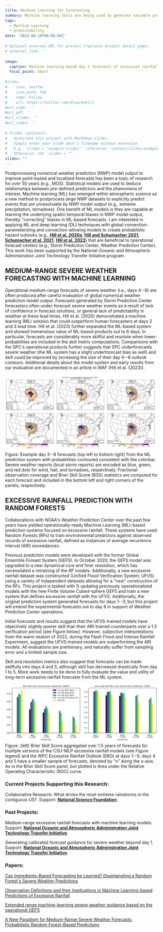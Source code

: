 ```yaml
---
title: Machine Learning for Forecasting
summary: Machine learning tools are being used to generate valuable products that aid operational forecasting
tags:
  - Machine Learning
  - predictability
date: '2023-08-18T00:00:00Z'

# Optional external URL for project (replaces project detail page).
# external_link: ''

image:
  caption: Machine learning-based day 2 forecasts of excessive rainfall associated with Hurricane Ida with overlapping observations
  focal_point: Smart

#links:
#  - icon: twitter
#    icon_pack: fab
#    name: Follow
#    url: https://twitter.com/draaronhill
#url_code: ''
#url_pdf: ''
#url_slides: ''
#url_video: ''

# Slides (optional).
#   Associate this project with Markdown slides.
#   Simply enter your slide deck's filename without extension.
#   E.g. `slides = "example-slides"` references `content/slides/example-slides.md`.
#   Otherwise, set `slides = ""`.
slides: ""
---
```


Postprocessing numerical weather prediction (NWP) model output to improve point-based and localized forecasts has been a topic of research for over 50 years (e.g., MOS). Statistical models are used to deduce relationships between pre-defined predictors and the phenomena of interest. Machine learning (ML) has emerged within atmospheric science as a new method to postprocess large NWP datasets to explicitly predict events that are unresolvable by NWP model output (e.g., extreme precipitation, tornadoes). One benefit of ML models is they are capable at learning the underlying spatio-temporal biases in NWP model output, thereby "correcting" biases in ML-based forecasts. I am interested in applying ML and deep learning (DL) techniques with global convection-parameterizing and convection-allowing models to create probablistic hazard outlooks (e.g., <a href="http://journals.ametsoc.org/doi/pdf/10.1175/MWR-D-19-0344.1"><b>Hill et al. 2020a</b></a>, <a href="https://doi.org/10.1175/WAF-D-21-0026.1"><b>Hill and Schumacher 2021</b></a>, <a href="https://doi.org/10.1175/BAMS-D-20-0186.1"><b>Schumacher et al. 2021</b></a>, <a href="https://doi.org/10.1175/WAF-D-22-0143.1"><b>Hill et al. 2023</b></a>) that are beneficial to operational forecast centers (e.g., Storm Prediction Center, Weather Prediction Center). This work has been supported by the National Oceanic and Atmospheric Administration Joint Technology Transfer Initiative program.

<h2>MEDIUM-RANGE SEVERE WEATHER FORECASTING WITH MACHINE LEARNING</h2>

Operational medium-range forecasts of severe weather (i.e., days 4--8) are often produced after careful evaluation of global numerical weather prediction model output. Forecasts generated by Storm Prediction Center forecasters often under-forecast severe weather events as a result of lack of confidence in forecast solutions, or general lack of predictability in weather at these lead times. Hill et al. (2020) demonstrated a machine learning (ML) solution that could outperform human forecasters at days 2 and 3 lead time. Hill et al. (2023) further expanded the ML-based system and showed tremendous value of ML-based products out to 6 days. In particular, forecasts are considerably more skillful and resolute when lower-probabilities are included in the skill metric computations. Comparisons with the SPC's operational products further suggests that SPC underforecasts severe weather (the ML system has a slight underforecast bias as well) and skill could be improved by increasing the size of their day 4--8 outlook contours. Additional details about the model system and early results from our evaluation are documented in an article in WAF (Hill et al. (2023)).

<img src="mr_forecast.png" alt="Medium Range Forecast">
Figure: Example day 3--8 forecasts (top left to bottom right) from the ML prediction system with probabilities contoured consistent with the colorbar. Severe weather reports (local storm reports) are encoded as blue, green, and red dots for wind, hail, and tornadoes, respectively. Fractional observation coverage and Brier Skill Score (BSS) statistics are computed for each forecast and included in the bottom left and right corners of the panels, respectively.

<h2>EXCESSIVE RAINFALL PREDICTION WITH RANDOM FORESTS</h2>

Collaborations with NOAA's Weather Prediction Center over the past few years have yielded operationally-ready Machine Learning (ML)-based prediction systems focused on excessive rainfall. These systems have used Random Forests (RFs) to train environmental predictors against observed records of excessive rainfall, defined as instances of average recurrence interval (ARI) exceedances.

Previous prediction models were developed with the former Global Ensemble Foreast System (GEFS). In October 2020, the GEFS model was upgraded to a new dynamical core and finer resolution, which has necessitated a retraining of the RF models. Additionally, a new excessive rainfall dataset was constructed (Unified Flood Verification System; UFVS) using a variety of independent datasets allowing for a "new" construction of the RFs. This project is tasked with 1) updating previously operationalized models with the new Finite Volume Cubed-sphere GEFS and train a new system that defines excessive rainfall with the UFVS. Additionally, the original prediction system generated forecasts for days 1--3, but this project will extend the experimental forecasts out to day 8 in support of Weather Prediction Center operations.

Initial forecasts and results suggest that the UFVS-trained models have objectively slightly poorer skill than their ARI-trained counterparts over a 1.5 verification period (see Figure below). However, subjective interpretations from the warm season of 2022, during the Flash Flood and Intense Rainfall Experiment, suggest the UFVS-trained models are outperforming the ARI models. All evaluations are preliminary, and naturally suffer from sampling error and a limited sample size.

Skill and resolution metrics also suggest that forecasts can be made skillfully into days 4 and 5, although skill has decreased drastically from day 1 to 5. More work needs to be done to fully evaluate the value and utility of long-term excessive rainfall forecasts from the ML system.

<img src="day45_skill.png" alt="Precip Forecast">
Figure: (left) Brier Skill Score aggregated over 1.5 years of forecasts for multiple versions of the CSU-MLP excessive rainfall models (see Figure legend) and the WPC Excessive Rainfall Outlook (ERO) at days 1--5; days 4 and 5 have a smaller sample of forecasts, denoted by "n" along the x-axis. As in the Brier Skill Score panel, but plotted is Area under the Relative Operating Characterisitic (ROC) curve.

<h3>Current Projects Supporting this Research:</h3>
Collaborative Research: What drives the most extreme rainstorms in the contiguous
US?. Support: <b><u>National Science Foundation</u></b>.

<h3>Past Projects:</h3>
Medium-range excessive rainfall forecasts with machine learning models. Support: <b><u>National Oceanic and Atmospheric Administration Joint Technology Transfer Initiative</u></b>. <br/>

Generating calibrated forecast guidance for severe weather beyond day 1. Support: <b><u>National Oceanic and Atmospheric Administration Joint Technology Transfer Initiative</u></b>.

<h3>Papers:</h3>
<a href=/publication/mazureketal2024/> Can Ingredients-Based Forecasting be Learned? Disentangling a Random Forest's Severe Weather Predictions</a><br/>

<a href=/publication/ob_biases/>Observation Definitions and their Implications in Machine Learning-based Predictions of Excessive Rainfall</a><br/>

<a href=/publication/clark_gefs/>Extended range machine-learning severe weather guidance based on the operational GEFS</a><br/>

<a href=/publication/csumlp_severe_mr/>A New Paradigm for Medium-Range Severe Weather Forecasts: Probabilistic Random Forest–Based Predictions</a>
